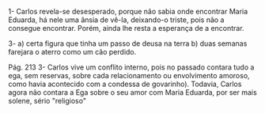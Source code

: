 1- Carlos revela-se desesperado, porque não sabia onde encontrar Maria Eduarda, há nele uma ânsia de vê-la, deixando-o triste, pois não a consegue encontrar. Porém, ainda lhe resta a esperança de a encontrar.

3- 
a) certa figura que tinha um passo de deusa na terra
b) duas semanas farejara o aterro como um cão perdido.

Pág. 213
3- Carlos vive um conflito interno, pois no passado contara tudo a ega, sem reservas, sobre cada relacionamento ou envolvimento amoroso, como havia acontecido com a condessa de govarinho). Todavia, Carlos agora não contara a Ega sobre o seu amor com Maria Eduarda, por ser mais solene, sério "religioso"